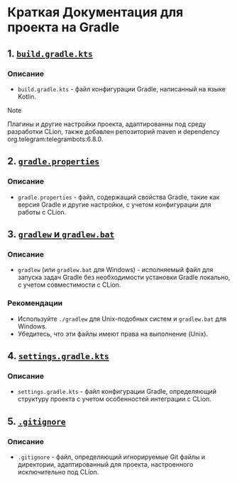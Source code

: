 # Краткая Документация для проекта на Gradle

## 1. [`build.gradle.kts`](https://github.com/Mangust1333/CopyCode-Plugin/blob/7d28ab8b2cbd8f54d56c6df428a77deb8363a32a/build.gradle.kts)

### Описание
- `build.gradle.kts` - файл конфигурации Gradle, написанный на языке Kotlin.
> [!NOTE]
> Плагины и другие настройки проекта, адаптированны под среду разработки CLion, также добавлен репозиторий maven и dependency org.telegram:telegrambots:6.8.0.

## 2. [`gradle.properties`](https://github.com/Mangust1333/CopyCode-Plugin/blob/b0e8f2eb6e83dbfcc70ee7f586b6f3ff626d3b75/gradle.properties)

### Описание
- `gradle.properties` - файл, содержащий свойства Gradle, такие как версия Gradle и другие настройки, с учетом конфигурации для работы с CLion.

## 3. [`gradlew` и `gradlew.bat`](https://github.com/Mangust1333/CopyCode-Plugin/blob/b0e8f2eb6e83dbfcc70ee7f586b6f3ff626d3b75/gradlew.bat)

### Описание
- `gradlew` (или `gradlew.bat` для Windows) - исполняемый файл для запуска задач Gradle без необходимости установки Gradle локально, с учетом совместимости с CLion.

### Рекомендации
- Используйте `./gradlew` для Unix-подобных систем и `gradlew.bat` для Windows.
- Убедитесь, что эти файлы имеют права на выполнение (Unix).

## 4. [`settings.gradle.kts`](https://github.com/Mangust1333/CopyCode-Plugin/blob/b0e8f2eb6e83dbfcc70ee7f586b6f3ff626d3b75/settings.gradle.kts)

### Описание
- `settings.gradle.kts` - файл конфигурации Gradle, определяющий структуру проекта с учетом особенностей интеграции с CLion.

## 5. [`.gitignore`](https://github.com/Mangust1333/CopyCode-Plugin/blob/b0e8f2eb6e83dbfcc70ee7f586b6f3ff626d3b75/.gitignore)

### Описание

- `.gitignore` - файл, определяющий игнорируемые Git файлы и директории, адаптированный для проекта, настроенного исключительно под CLion.